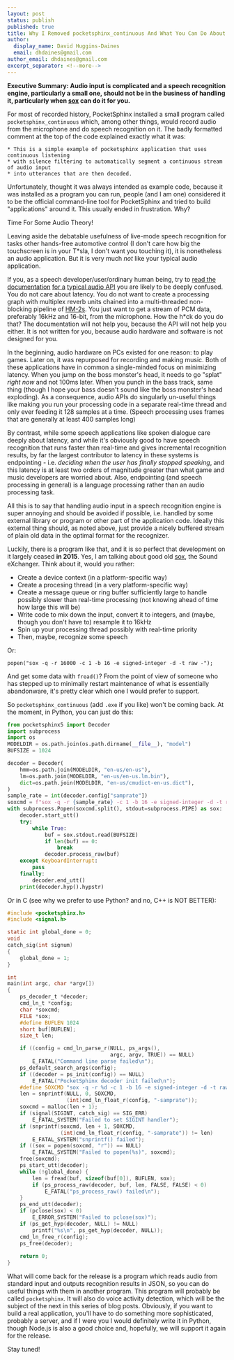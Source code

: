 ```yaml
---
layout: post
status: publish
published: true
title: Why I Removed pocketsphinx_continuous And What You Can Do About It, Part One
author:
  display_name: David Huggins-Daines
  email: dhdaines@gmail.com
author_email: dhdaines@gmail.com
excerpt_separator: <!--more-->
---
```


**Executive Summary: Audio input is complicated and a speech
recognition engine, particularly a small one, should not be in the
business of handling it, particularly when
[sox](http://sox.sourceforge.net/) can do it for you.**

For most of recorded history, PocketSphinx installed a small program
called `pocketsphinx_continuous` which, among other things, would
record audio from the microphone and do speech recognition on it.  The
badly formatted comment at the top of the code explained exactly what
it was:


    * This is a simple example of pocketsphinx application that uses continuous listening
    * with silence filtering to automatically segment a continuous stream of audio input
    * into utterances that are then decoded.

Unfortunately, thought it was always intended as example code, because
it was installed as a program you can run, people (and I am one)
considered it to be the official command-line tool for PocketSphinx
and tried to build "applications" around it.  This usually ended in
frustration.  Why?

Time For Some Audio Theory!

Leaving aside the debatable usefulness of live-mode speech recognition
for tasks other hands-free automotive control (I don't care how big
the touchscreen is in your T\*sla, I don't want you touching it), it
is nonetheless an audio application.  But it is very much *not* like
your typical audio application.

If you, as a speech developer/user/ordinary human being, try to [read
the](https://jackaudio.org/api/)
[documentation](https://docs.microsoft.com/en-us/windows/win32/xaudio2/xaudio2-introduction)
[for
a](https://developer.mozilla.org/en-US/docs/Web/API/Web_Audio_API)
[typical audio
API](https://developer.apple.com/documentation/coreaudio) you are
likely to be deeply confused.  You do not care about latency.  You do
not want to create a processing graph with multiplex reverb units
chained into a multi-threaded non-blocking pipeline of
[HM-2s](https://en.wikipedia.org/wiki/Boss_HM-2).  You just want to
get a stream of PCM data, preferably 16kHz and 16-bit, from the
microphone.  How the h\*ck do you do that?  The documentation will not
help you, because the API will not help you either.  It is not written
for you, because audio hardware and software is not designed for you.

In the beginning, audio hardware on PCs existed for one reason: to
play games.  Later on, it was repurposed for recording and making
music.  Both of these applications have in common a single-minded
focus on minimizing latency.  When you jump on the boss monster's
head, it needs to go "splat" *right now* and not 100ms later.  When
you punch in the bass track, same thing (though I hope your bass
doesn't sound like the boss monster's head exploding).  As a
consequence, audio APIs do singularly un-useful things like making you
run your processing code in a separate real-time thread and only ever
feeding it 128 samples at a time.  (Speech processing uses frames that
are generally at least 400 samples long)

By contrast, while some speech applications like spoken dialogue care
deeply about latency, and while it's obviously good to have speech
recognition that runs faster than real-time and gives incremental
recognition results, by far the largest contributor to latency in
these systems is endpointing - i.e. *deciding when the user has
finally stopped speaking*, and this latency is at least two orders of
magnitude greater than what game and music developers are worried
about.  Also, endpointing (and speech processing in general) is a
language processing rather than an audio processing task.

All this is to say that handling audio input in a speech recognition
engine is super annoying and should be avoided if possible,
i.e. handled by some external library or program or other part of the
application code.  Ideally this external thing should, as noted above,
just provide a nicely buffered stream of plain old data in the optimal
format for the recognizer.

Luckily, there is a program like that, and it is so perfect that
development on it largely ceased **in 2015**.  Yes, I am talking about
good old [sox](http://sox.sourceforge.net/), the Sound eXchanger.
Think about it, would you rather:

 - Create a device context (in a platform-specific way)
 - Create a procesing thread (in a very platform-specific way)
 - Create a message queue or ring buffer sufficiently large to handle
   possibly slower than real-time processing (not knowing ahead of
   time how large this will be)
 - Write code to mix down the input, convert it to integers, and
   (maybe, though you don't have to) resample it to 16kHz
 - Spin up your processing thread possibly with real-time priority
 - Then, maybe, recognize some speech
 
Or:

    popen("sox -q -r 16000 -c 1 -b 16 -e signed-integer -d -t raw -");

And get some data with `fread()`?  From the point of view of someone
who has stepped up to minimally restart maintenance of what is
essentially abandonware, it's pretty clear which one I would prefer to
support.

So `pocketsphinx_continuous` (add `.exe` if you like) won't be coming
back.  At the moment, in Python, you can just do this:

```python
from pocketsphinx5 import Decoder
import subprocess
import os
MODELDIR = os.path.join(os.path.dirname(__file__), "model")
BUFSIZE = 1024

decoder = Decoder(
    hmm=os.path.join(MODELDIR, "en-us/en-us"),
    lm=os.path.join(MODELDIR, "en-us/en-us.lm.bin"),
    dict=os.path.join(MODELDIR, "en-us/cmudict-en-us.dict"),
)
sample_rate = int(decoder.config["samprate"])
soxcmd = f"sox -q -r {sample_rate} -c 1 -b 16 -e signed-integer -d -t raw -"
with subprocess.Popen(soxcmd.split(), stdout=subprocess.PIPE) as sox:
    decoder.start_utt()
    try:
        while True:
            buf = sox.stdout.read(BUFSIZE)
            if len(buf) == 0:
                break
            decoder.process_raw(buf)
    except KeyboardInterrupt:
        pass
    finally:
        decoder.end_utt()
    print(decoder.hyp().hypstr)
```

Or in C (see why we prefer to use Python? and no, C++ is NOT BETTER):

```c
#include <pocketsphinx.h>
#include <signal.h>

static int global_done = 0;
void
catch_sig(int signum)
{
    global_done = 1;
}

int
main(int argc, char *argv[])
{
    ps_decoder_t *decoder;
    cmd_ln_t *config;
    char *soxcmd;
    FILE *sox;
    #define BUFLEN 1024
    short buf[BUFLEN];
    size_t len;

    if ((config = cmd_ln_parse_r(NULL, ps_args(),
                                 argc, argv, TRUE)) == NULL)
        E_FATAL("Command line parse failed\n");
    ps_default_search_args(config);
    if ((decoder = ps_init(config)) == NULL)
        E_FATAL("PocketSphinx decoder init failed\n");
    #define SOXCMD "sox -q -r %d -c 1 -b 16 -e signed-integer -d -t raw -"
    len = snprintf(NULL, 0, SOXCMD,
                   (int)cmd_ln_float_r(config, "-samprate"));
    soxcmd = malloc(len + 1);
    if (signal(SIGINT, catch_sig) == SIG_ERR)
        E_FATAL_SYSTEM("Failed to set SIGINT handler");
    if (snprintf(soxcmd, len + 1, SOXCMD,
                 (int)cmd_ln_float_r(config, "-samprate")) != len)
        E_FATAL_SYSTEM("snprintf() failed");
    if ((sox = popen(soxcmd, "r")) == NULL)
        E_FATAL_SYSTEM("Failed to popen(%s)", soxcmd);
    free(soxcmd);
    ps_start_utt(decoder);
    while (!global_done) {
        len = fread(buf, sizeof(buf[0]), BUFLEN, sox);
        if (ps_process_raw(decoder, buf, len, FALSE, FALSE) < 0)
            E_FATAL("ps_process_raw() failed\n");
    }
    ps_end_utt(decoder);
    if (pclose(sox) < 0)
        E_ERROR_SYSTEM("Failed to pclose(sox)");
    if (ps_get_hyp(decoder, NULL) != NULL)
        printf("%s\n", ps_get_hyp(decoder, NULL));
    cmd_ln_free_r(config);
    ps_free(decoder);
        
    return 0;
}
```

What will come back for the release is a program which reads audio
from standard input and outputs recognition results in JSON, so you
can do useful things with them in another program.  This program will
probably be called `pocketsphinx`.  It will also do voice activity
detection, which will be the subject of the next in this series of
blog posts.  Obviously, if you want to build a real application,
you'll have to do something more sophisticated, probably a server, and
if I were you I would definitely write it in Python, though Node.js is
also a good choice and, hopefully, we will support it again for the
release.

Stay tuned!
